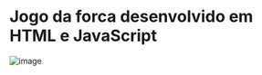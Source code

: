 # Jogo da forca desenvolvido em HTML e JavaScript

![image](https://user-images.githubusercontent.com/40467826/57119162-759af400-6d3e-11e9-8838-c79d33ccb2bf.png)
